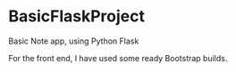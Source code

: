 # BasicFlaskProject
 Basic Note app, using Python Flask


For the front end, I have used some ready Bootstrap builds.